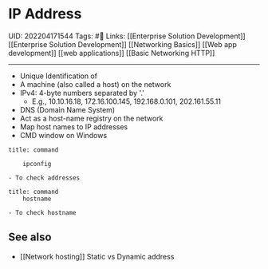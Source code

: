 # IP Address
UID: 202204171544
Tags: #🌲 
Links: [[Enterprise Solution Development]] [[Enterprise Solution Development]] [[Networking Basics]] [[Web app development]] [[web applications]] [[Basic Networking HTTP]]

-------
- Unique Identification of
- A machine (also called a host) on the network
- IPv4: 4-byte numbers separated by '.'
    - E.g., 10.10.16.18, 172.16.100.145, 192.168.0.101, 202.161.55.11
- DNS (Domain Name System)
- Act as a host-name registry on the network
- Map host names to IP addresses
- CMD window on Windows
```ad-note
title: command
    
    ipconfig
```
	- To check addresses
```ad-note
title: command
    hostname
```
	- To check hostname
## See also
- [[Network hosting]] Static vs Dynamic address